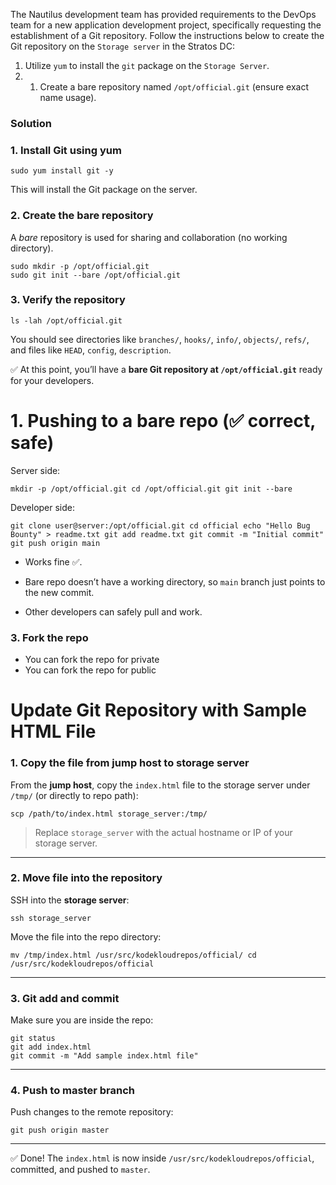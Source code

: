 
The Nautilus development team has provided requirements to the DevOps team for a new application development project, specifically requesting the establishment of a Git repository. Follow the instructions below to create the Git repository on the `Storage server` in the Stratos DC:  

1. Utilize `yum` to install the `git` package on the `Storage Server`.
2. 1. Create a bare repository named `/opt/official.git` (ensure exact name usage).


### Solution

### **1. Install Git using yum**

```
sudo yum install git -y
```

This will install the Git package on the server.
### **2. Create the bare repository**

A _bare_ repository is used for sharing and collaboration (no working directory).

```
sudo mkdir -p /opt/official.git
sudo git init --bare /opt/official.git
```

### **3. Verify the repository**

```
ls -lah /opt/official.git
```

You should see directories like `branches/`, `hooks/`, `info/`, `objects/`, `refs/`, and files like `HEAD`, `config`, `description`.

✅ At this point, you’ll have a **bare Git repository at `/opt/official.git`** ready for your developers.


# 1. Pushing to a **bare repo** (✅ correct, safe)

Server side:

`mkdir -p /opt/official.git cd /opt/official.git git init --bare`

Developer side:

`git clone user@server:/opt/official.git cd official echo "Hello Bug Bounty" > readme.txt git add readme.txt git commit -m "Initial commit" git push origin main`

- Works fine ✅.
    
- Bare repo doesn’t have a working directory, so `main` branch just points to the new commit.
    
- Other developers can safely pull and work.


### **3. Fork the repo**


- You can fork the repo for private
- You can fork the repo for public


# Update Git Repository with Sample HTML File


### 1. Copy the file from jump host to storage server

From the **jump host**, copy the `index.html` file to the storage server under `/tmp/` (or directly to repo path):

`scp /path/to/index.html storage_server:/tmp/`

> Replace `storage_server` with the actual hostname or IP of your storage server.

---

### 2. Move file into the repository

SSH into the **storage server**:

`ssh storage_server`

Move the file into the repo directory:

`mv /tmp/index.html /usr/src/kodekloudrepos/official/ cd /usr/src/kodekloudrepos/official`

---

### 3. Git add and commit

Make sure you are inside the repo:

```
git status 
git add index.html 
git commit -m "Add sample index.html file"
```

---

### 4. Push to master branch

Push changes to the remote repository:

`git push origin master`

---

✅ Done! The `index.html` is now inside `/usr/src/kodekloudrepos/official`, committed, and pushed to `master`.

